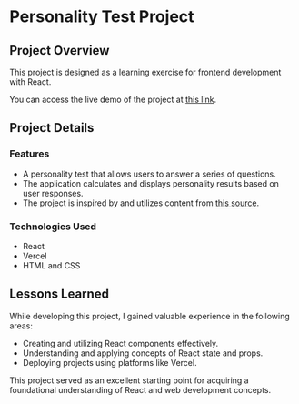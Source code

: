 # Personality Test Project

## Project Overview

This project is designed as a learning exercise for frontend development with React. 

You can access the live demo of the project at [this link](https://personality-test-jade.vercel.app/).

## Project Details

### Features

- A personality test that allows users to answer a series of questions.
- The application calculates and displays personality results based on user responses.
- The project is inspired by and utilizes content from [this source](https://www.andrews.edu/~mtse/personality.htm).

### Technologies Used

- React
- Vercel
- HTML and CSS

## Lessons Learned

While developing this project, I gained valuable experience in the following areas:

- Creating and utilizing React components effectively.
- Understanding and applying concepts of React state and props.
- Deploying projects using platforms like Vercel.

This project served as an excellent starting point for acquiring a foundational understanding of React and web development concepts.
